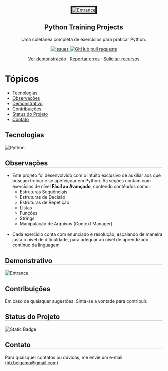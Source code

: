 [status]: ativo

<p align="center">
 <img border="5px"  src="https://res.cloudinary.com/dvqvv2bkq/image/upload/v1710439014/portfolio/%40Imagens/trcqkk8o70dtrgkigzub.png" align="center" alt="Entrance" />
 <h2 align="center">Python Training Projects</h2>
 <p align="center">Uma coletânea completa de exercícios para praticar Python.</p>
</p>

<p align="center">
<a href="https://github.com/Sigbel/Python_Training_Projects/issues">
    <img alt="Issues" src="https://img.shields.io/github/issues/Sigbel/Python_Training_Projects?color=0088ff" />
</a>
<a href="https://github.com/Sigbel/Python_Training_Projects/pulls">
    <img alt="GitHub pull requests" src="https://img.shields.io/github/issues-pr/Sigbel/Python_Training_Projects?color=0088ff" />
</a>

</p>
<p align="center">
<a href="#demonstrativo">Ver demonstração</a>
·
<a href="https://github.com/Sigbel/Python_Training_Projects/issues/new">Reportar erros</a>
·
<a href="https://github.com/Sigbel/Python_Training_Projects/issues/new">Solicitar recursos</a>
</p>

# Tópicos

- <a href="#tecnologias">Tecnologias</a>
- <a href="#observacoes">Observações</a>
- <a href="#demonstrativo">Demonstrativo</a>
- <a href="#contribuicoes">Contribuições</a>
- <a href="#status">Status do Projeto</a>
- <a href="#contato">Contato</a>

<h2 id="observacoes" style="display: block; border-bottom: 1px solid gray">Tecnologias</h2>

![Python](https://img.shields.io/badge/python-3670A0?style=for-the-badge&logo=python&logoColor=ffdd54)

<h2 id="observacoes" style="display: block; border-bottom: 1px solid gray">Observações</h2>

- Este projeto foi desenvolvido com o intuito exclusivo de auxiliar aos que buscam treinar e se apefeiçoar em Python. As seções contam com exercícios de nível **Fácil ao Avançado**, contendo contéudos como: 
    - Estruturas Sequênciais 
    - Estruturas de Decisão 
    - Estruturas de Repetição 
    - Listas 
    - Funções 
    - Strings 
    - Manipulação de Arquivos (Context Manager)
  <br>
- Cada exercício conta com enunciado e resolução, escalando de maneira justa o nível de dificuldade, para adequar ao nível de aprendizado continuo da linguagem

<h2 id="demonstrativo" style="display: block; border-bottom: 1px solid gray;">Demonstrativo</h2>
<img src="https://res.cloudinary.com/dvqvv2bkq/image/upload/v1710435918/portfolio/%40Imagens/hpffaeaqinpbdko2qg7k.png" align="center" alt="Entrance" />

<h2 id="contribuicoes" style="display: block; border-bottom: 1px solid gray;">Contribuições</h2>

Em caso de quaisquer sugestões. Sinta-se a vontade para contribuir.

<h2 id="status" style="display: block; border-bottom: 1px solid gray;">Status do Projeto</h2>

![Static Badge](https://img.shields.io/badge/Status-Ativo-yellow)

<h2 id="contato" style="display: block; border-bottom: 1px solid gray;">Contato</h2>

Para quaisquer contatos ou dúvidas, me envie um e-mail (hb.belgamo@gmail.com)

